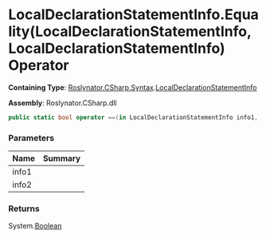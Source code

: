 # LocalDeclarationStatementInfo\.Equality\(LocalDeclarationStatementInfo, LocalDeclarationStatementInfo\) Operator

**Containing Type**: [Roslynator.CSharp.Syntax](../../README.md)\.[LocalDeclarationStatementInfo](../README.md)

**Assembly**: Roslynator\.CSharp\.dll

```csharp
public static bool operator ==(in LocalDeclarationStatementInfo info1, in LocalDeclarationStatementInfo info2)
```

### Parameters

| Name | Summary |
| ---- | ------- |
| info1 | |
| info2 | |

### Returns

System\.[Boolean](https://docs.microsoft.com/en-us/dotnet/api/system.boolean)

